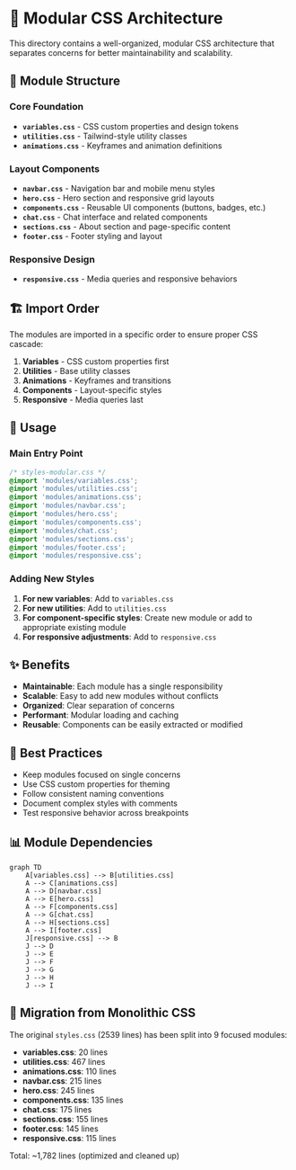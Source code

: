 # 🎨 Modular CSS Architecture

This directory contains a well-organized, modular CSS architecture that separates concerns for better maintainability and scalability.

## 📁 Module Structure

### Core Foundation
- **`variables.css`** - CSS custom properties and design tokens
- **`utilities.css`** - Tailwind-style utility classes
- **`animations.css`** - Keyframes and animation definitions

### Layout Components
- **`navbar.css`** - Navigation bar and mobile menu styles
- **`hero.css`** - Hero section and responsive grid layouts
- **`components.css`** - Reusable UI components (buttons, badges, etc.)
- **`chat.css`** - Chat interface and related components
- **`sections.css`** - About section and page-specific content
- **`footer.css`** - Footer styling and layout

### Responsive Design
- **`responsive.css`** - Media queries and responsive behaviors

## 🏗️ Import Order

The modules are imported in a specific order to ensure proper CSS cascade:

1. **Variables** - CSS custom properties first
2. **Utilities** - Base utility classes
3. **Animations** - Keyframes and transitions
4. **Components** - Layout-specific styles
5. **Responsive** - Media queries last

## 🔧 Usage

### Main Entry Point
```css
/* styles-modular.css */
@import 'modules/variables.css';
@import 'modules/utilities.css';
@import 'modules/animations.css';
@import 'modules/navbar.css';
@import 'modules/hero.css';
@import 'modules/components.css';
@import 'modules/chat.css';
@import 'modules/sections.css';
@import 'modules/footer.css';
@import 'modules/responsive.css';
```

### Adding New Styles
1. **For new variables**: Add to `variables.css`
2. **For new utilities**: Add to `utilities.css`
3. **For component-specific styles**: Create new module or add to appropriate existing module
4. **For responsive adjustments**: Add to `responsive.css`

## ✨ Benefits

- **Maintainable**: Each module has a single responsibility
- **Scalable**: Easy to add new modules without conflicts
- **Organized**: Clear separation of concerns
- **Performant**: Modular loading and caching
- **Reusable**: Components can be easily extracted or modified

## 🎯 Best Practices

- Keep modules focused on single concerns
- Use CSS custom properties for theming
- Follow consistent naming conventions
- Document complex styles with comments
- Test responsive behavior across breakpoints

## 📊 Module Dependencies

```mermaid
graph TD
    A[variables.css] --> B[utilities.css]
    A --> C[animations.css]
    A --> D[navbar.css]
    A --> E[hero.css]
    A --> F[components.css]
    A --> G[chat.css]
    A --> H[sections.css]
    A --> I[footer.css]
    J[responsive.css] --> B
    J --> D
    J --> E
    J --> F
    J --> G
    J --> H
    J --> I
```

## 🔄 Migration from Monolithic CSS

The original `styles.css` (2539 lines) has been split into 9 focused modules:
- **variables.css**: 20 lines
- **utilities.css**: 467 lines
- **animations.css**: 110 lines
- **navbar.css**: 215 lines
- **hero.css**: 245 lines
- **components.css**: 135 lines
- **chat.css**: 175 lines
- **sections.css**: 155 lines
- **footer.css**: 145 lines
- **responsive.css**: 115 lines

Total: ~1,782 lines (optimized and cleaned up)
